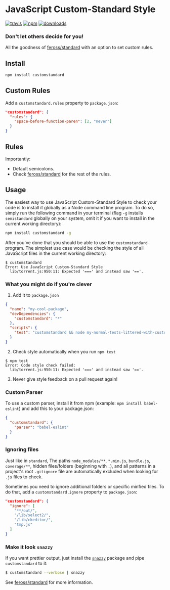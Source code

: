 # JavaScript Custom-Standard Style
[![travis][travis-image]][travis-url]
[![npm][npm-image]][npm-url]
[![downloads][downloads-image]][downloads-url]

### Don't let others decide for you!

All the goodness of [feross/standard] with an option to set custom rules.

## Install

```bash
npm install customstandard
```

## Custom Rules

Add a `customstandard.rules` property to `package.json`:
```json
"customstandard": {
  "rules": {
    "space-before-function-paren": [2, "never"]
  }
}
```
## Rules

Importantly:

- Default semicolons.
- Check [feross/standard] for the rest of the rules.


## Usage

The easiest way to use JavaScript Custom-Standard Style to check your code is to install it
globally as a Node command line program. To do so, simply run the following command in
your terminal (flag `-g` installs `semistandard` globally on your system, omit it if you want
to install in the current working directory):

```bash
npm install customstandard -g
```

After you've done that you should be able to use the `customstandard` program. The simplest use
case would be checking the style of all JavaScript files in the current working directory:

```
$ customstandard
Error: Use JavaScript Custom-Standard Style
  lib/torrent.js:950:11: Expected '===' and instead saw '=='.
```
### What you might do if you're clever

1. Add it to `package.json`

  ```json
  {
    "name": "my-cool-package",
    "devDependencies": {
      "customstandard": "*"
    },
    "scripts": {
      "test": "customstandard && node my-normal-tests-littered-with-custom-rules.js"
    }
  }
  ```

2. Check style automatically when you run `npm test`

  ```
  $ npm test
  Error: Code style check failed:
    lib/torrent.js:950:11: Expected '===' and instead saw '=='.
  ```

3. Never give style feedback on a pull request again!

### Custom Parser
To use a custom parser, install it from npm (example: `npm install
babel-eslint`) and add this to your package.json:

```json
{
  "customstandard": {
    "parser": "babel-eslint"
  }
}
```

### Ignoring files

Just like in `standard`, The paths `node_modules/**`, `*.min.js`, `bundle.js`, `coverage/**`, hidden files/folders
(beginning with `.`), and all patterns in a project's root `.gitignore` file are
automatically excluded when looking for `.js` files to check.

Sometimes you need to ignore additional folders or specific minfied files. To do that, add
a `customstandard.ignore` property to `package.json`:

```json
"customstandard": {
  "ignore": [
    "**/out/",
    "/lib/select2/",
    "/lib/ckeditor/",
    "tmp.js"
  ]
}
```

### Make it look `snazzy`
If you want prettier output, just install the [`snazzy`](https://github.com/feross/snazzy) package and pipe `customstandard` to it:

```bash
$ customstandard --verbose | snazzy
```

See [feross/standard] for more information.

[travis-image]: https://img.shields.io/travis/uniibu/customstandard.svg?style=flat-square
[travis-url]: https://travis-ci.org/uniibu/customstandard
[npm-image]: https://img.shields.io/npm/v/customstandard.svg?style=flat-square
[npm-url]: https://npmjs.org/package/customstandard
[downloads-image]: https://img.shields.io/npm/dm/customstandard.svg?style=flat-square
[downloads-url]: https://npmjs.org/package/customstandard
[feross/standard]: https://github.com/feross/standard
